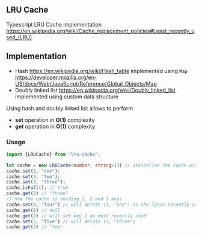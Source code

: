 ## LRU Cache

Typescript LRU Cache implementation https://en.wikipedia.org/wiki/Cache_replacement_policies#Least_recently_used_(LRU)

## Implementation

- Hash https://en.wikipedia.org/wiki/Hash_table implemented using `Map` https://developer.mozilla.org/en-US/docs/Web/JavaScript/Reference/Global_Objects/Map
- Doubly linked list https://en.wikipedia.org/wiki/Doubly_linked_list implemented using custom data structure

Using hash and doubly linked list allows to perform
- __set__ operation in __O(1)__ complexity
- __get__ operation in __O(1)__ complexity

### Usage
```typescript
import {LRUCache} from "lru-cache";

let cache = new LRUCache<number, string>(3) // initialize the cache with size 3
cache.set(1, "one");
cache.set(2, "two");
cache.set(3, "three");
cache.isFull(); // true
cache.get(3) // "three"
// now the cache is holding 1, 2 and 3 keys
cache.set(4, "four") // will delete (1, "one") as the least recently used key
cache.get(1) // null
cache.get(2) // will set key 2 as most recently used
cache.set(5, "five") // will delete (3, "three")
cache.get(2) // "two"
```
